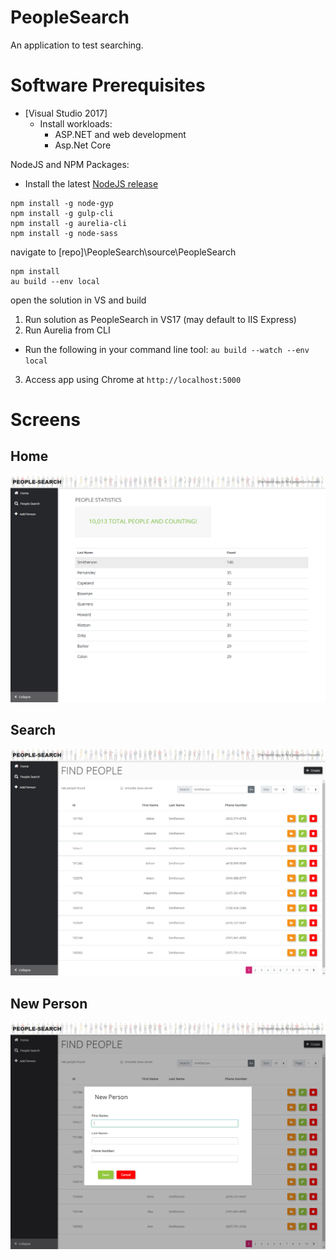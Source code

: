 # PeopleSearch
An application to test searching.

# Software Prerequisites
- [Visual Studio 2017]
    - Install workloads: 
        - ASP<span/>.NET and web development
        - Asp.Net Core
        
NodeJS and NPM Packages:
- Install the latest [NodeJS release](https://nodejs.org/en/download/current/)
```
npm install -g node-gyp
npm install -g gulp-cli
npm install -g aurelia-cli
npm install -g node-sass
```
navigate to  [repo]\PeopleSearch\source\PeopleSearch
```
npm install
au build --env local
```
open the solution in VS and build
 1. Run solution as PeopleSearch in VS17 (may default to IIS Express)
 2. Run Aurelia from CLI
 - Run the following in your command line tool: `au build --watch --env local`
 3. Access app using Chrome at `http://localhost:5000`

# Screens
## Home
![alt text](screen.png "Home screen shot")
## Search
![alt text](screen2.png "Search screen shot")
## New Person
![alt text](screen3.png "New person screen shot")
